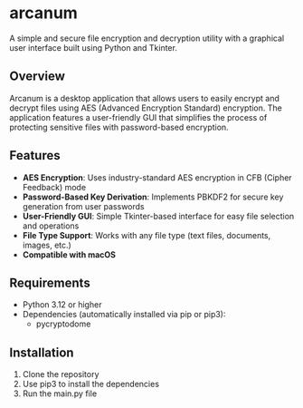 # arcanum

A simple and secure file encryption and decryption utility with a graphical user interface built using Python and Tkinter.

## Overview

Arcanum is a desktop application that allows users to easily encrypt and decrypt files using AES (Advanced Encryption Standard) encryption. The application features a user-friendly GUI that simplifies the process of protecting sensitive files with password-based encryption.

## Features

- **AES Encryption**: Uses industry-standard AES encryption in CFB (Cipher Feedback) mode
- **Password-Based Key Derivation**: Implements PBKDF2 for secure key generation from user passwords
- **User-Friendly GUI**: Simple Tkinter-based interface for easy file selection and operations
- **File Type Support**: Works with any file type (text files, documents, images, etc.)
- **Compatible with macOS**

## Requirements

- Python 3.12 or higher
- Dependencies (automatically installed via pip or pip3):
  - pycryptodome

## Installation

1. Clone the repository
2. Use pip3 to install the dependencies
3. Run the main.py file
